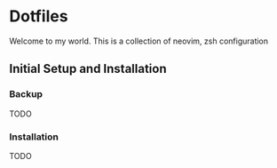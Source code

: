 # Dotfiles

Welcome to my world. This is a collection of neovim, zsh configuration


## Initial Setup and Installation
### Backup
TODO
### Installation
TODO
